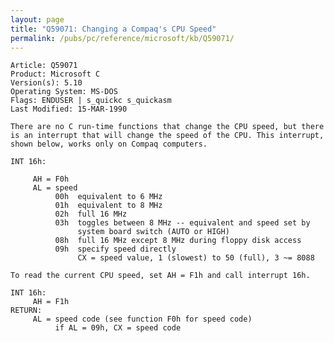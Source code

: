 ```yaml
---
layout: page
title: "Q59071: Changing a Compaq's CPU Speed"
permalink: /pubs/pc/reference/microsoft/kb/Q59071/
---
```


	Article: Q59071
	Product: Microsoft C
	Version(s): 5.10
	Operating System: MS-DOS
	Flags: ENDUSER | s_quickc s_quickasm
	Last Modified: 15-MAR-1990
	
	There are no C run-time functions that change the CPU speed, but there
	is an interrupt that will change the speed of the CPU. This interrupt,
	shown below, works only on Compaq computers.
	
	INT 16h:
	
	     AH = F0h
	     AL = speed
	          00h  equivalent to 6 MHz
	          01h  equivalent to 8 MHz
	          02h  full 16 MHz
	          03h  toggles between 8 MHz -- equivalent and speed set by
	               system board switch (AUTO or HIGH)
	          08h  full 16 MHz except 8 MHz during floppy disk access
	          09h  specify speed directly
	               CX = speed value, 1 (slowest) to 50 (full), 3 ~= 8088
	
	To read the current CPU speed, set AH = F1h and call interrupt 16h.
	
	INT 16h:
	     AH = F1h
	RETURN:
	     AL = speed code (see function F0h for speed code)
	          if AL = 09h, CX = speed code
